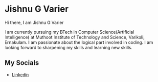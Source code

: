 # Jishnu G Varier



Hi there, I am Jishnu G Varier

I am currently pursuing my BTech in Computer Science(Artificial Intelligence) at Muthoot Institute of Technology and Science, Varikoli, Ernakulam. I am passionate about the logical part involved in coding. I am looking forward to sharpening my skills and learning new skills. 

## My Socials
- [Linkedin](http://www.linkedin.com/in/jishnu-g-varier-b3513a227)

